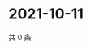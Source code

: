 # 2021-10-11

共 0 条

<!-- BEGIN WEIBO -->
<!-- 最后更新时间 Mon Oct 11 2021 03:00:35 GMT+0800 (China Standard Time) -->

<!-- END WEIBO -->
